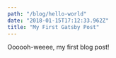 ```yaml
---
path: "/blog/hello-world"
date: "2018-01-15T17:12:33.962Z"
title: "My First Gatsby Post"
---
```


Oooooh-weeee, my first blog post!